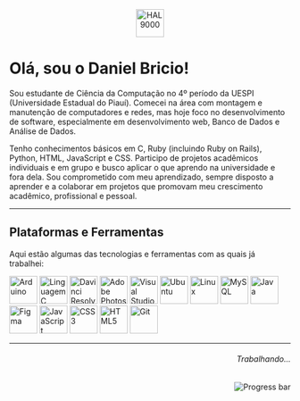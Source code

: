 <div align="center">
<img src="https://img.icons8.com/color/48/000000/hal-9000.png" alt="HAL 9000" width="50"/>
</div>


# Olá, sou o Daniel Bricio! 

Sou estudante de Ciência da Computação no 4º período da UESPI (Universidade Estadual do Piauí). Comecei na área com montagem e manutenção de computadores e redes, mas hoje foco no desenvolvimento de software, especialmente em desenvolvimento web, Banco de Dados e Análise de Dados.

Tenho conhecimentos básicos em C, Ruby (incluindo Ruby on Rails), Python, HTML, JavaScript e CSS. Participo de projetos acadêmicos individuais e em grupo e busco aplicar o que aprendo na universidade e fora dela. Sou comprometido com meu aprendizado, sempre disposto a aprender e a colaborar em projetos que promovam meu crescimento acadêmico, profissional e pessoal.

---

## Plataformas e Ferramentas

Aqui estão algumas das tecnologias e ferramentas com as quais já trabalhei:

<div style="display: inline_block">

 <img src="https://cdn-icons-png.flaticon.com/512/2288/2288010.png" width="50" height="50" alt="Arduino" />
 <img src="https://cdn.jsdelivr.net/gh/devicons/devicon/icons/c/c-original.svg" width="50" height="50" alt="Linguagem C"/>
 <img src="https://img.icons8.com/color/96/davinci-resolve.png" width="50" height="50" alt="Davinci Resolve"/>
 <img src="https://upload.wikimedia.org/wikipedia/commons/a/af/Adobe_Photoshop_CC_icon.svg" width="50" height="50" alt="Adobe Photoshop"/> 
 <img src="https://upload.wikimedia.org/wikipedia/commons/9/9a/Visual_Studio_Code_1.35_icon.svg" width="50" height="50" alt="Visual Studio Code"/> 
 <img src="https://upload.wikimedia.org/wikipedia/commons/9/9e/UbuntuCoF.svg" width="50" height="50" alt="Ubuntu"/>
 <img src="https://i.redd.it/ne6ukkej06t71.png" width="50" height="50" alt="Linux"/>
 <img src="https://www.mysql.com/common/logos/logo-mysql-170x115.png" width="50" height="50" alt="MySQL"/>
 <img src="https://cdn.jsdelivr.net/gh/devicons/devicon/icons/java/java-original.svg" width="50" height="50" alt="Java"/>
 <img src="https://cdn.jsdelivr.net/gh/devicons/devicon/icons/figma/figma-original.svg" width="50" height="50" alt="Figma"/>
 <img src="https://cdn.jsdelivr.net/gh/devicons/devicon/icons/javascript/javascript-original.svg" width="50" height="50" alt="JavaScript"/>
 <img src="https://cdn.jsdelivr.net/gh/devicons/devicon/icons/css3/css3-original.svg" width="50" height="50" alt="CSS3"/>
 <img src="https://cdn.jsdelivr.net/gh/devicons/devicon/icons/html5/html5-original.svg" width="50" height="50" alt="HTML5"/>
 <img src="https://cdn.jsdelivr.net/gh/devicons/devicon/icons/git/git-original.svg" width="50" height="50" alt="Git"/>

</div>

---

<h6 align="right"> Trabalhando...</h6>
<img align="right" src="https://upload.wikimedia.org/wikipedia/commons/7/70/ProgressBar.gif" alt="Progress bar"/>
